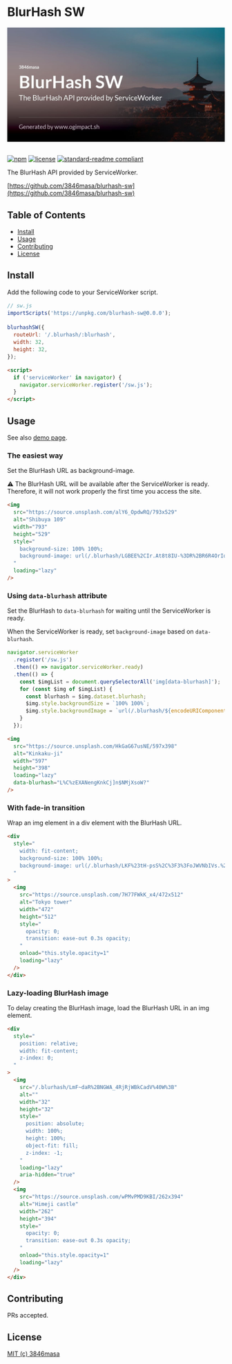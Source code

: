 # BlurHash SW

<img
  src="./assets/banner.jpg"
  alt="BlurHash SW"
  data-hidden
/>

<!--
<img
  src="https://deelay.me/3000/https://3846masa.github.io/blurhash-sw/assets/banner.jpg"
  alt="BlurHash SW"
  width="1200"
  height="630"
  style="
    width: 600px;
    height: auto;
    background-color: #5A5E64;
    background-size: 100% 100%;
    color: transparent;
    border-radius: 8px;
  "
  loading="lazy"
  data-blurhash="LKBg9{^jWBWV.Twwj[of57IUs:of"
/>
-->

<p style="
  display: flex;
  gap: 4px;
  justify-content: center;
  align-items: center;
">

[![npm](https://flat.badgen.net/npm/v/blurhash-sw)](https://www.npmjs.com/package/blurhash-sw)
[![license](https://flat.badgen.net/badge/license/MIT/blue)](./LICENSE)
[![standard-readme compliant](https://flat.badgen.net/badge/readme%20style/standard/green)](https://github.com/RichardLitt/standard-readme)

</p>

The BlurHash API provided by ServiceWorker.

[https://github.com/3846masa/blurhash-sw](https://github.com/3846masa/blurhash-sw)

## Table of Contents

- [Install](#install)
- [Usage](#usage)
- [Contributing](#contributing)
- [License](#license)

## Install

Add the following code to your ServiceWorker script.

```js
// sw.js
importScripts('https://unpkg.com/blurhash-sw@0.0.0');

blurhashSW({
  routeUrl: '/.blurhash/:blurhash',
  width: 32,
  height: 32,
});
```

```html
<script>
  if ('serviceWorker' in navigator) {
    navigator.serviceWorker.register('/sw.js');
  }
</script>
```

## Usage

See also [demo page](https://3846masa.github.io/blurhash-sw/).

### The easiest way

Set the BlurHash URL as background-image.

:warning: The BlurHash URL will be available after the ServiceWorker is ready.
Therefore, it will not work properly the first time you access the site.

```html
<img
  src="https://source.unsplash.com/alY6_OpdwRQ/793x529"
  alt="Shibuya 109"
  width="793"
  height="529"
  style="
    background-size: 100% 100%;
    background-image: url(/.blurhash/LGBEE%2CIr.At8t8IU-%3DR%2BR6R4OrIo);
  "
  loading="lazy"
/>
```

<!--
<img
  src="https://deelay.me/5000/https://source.unsplash.com/alY6_OpdwRQ/793x529"
  alt="Shibuya 109"
  width="793"
  height="529"
  style="
    width: 400px;
    height: auto;
    background-color: #0c5973;
    background-size: 100% 100%;
    background-image: url(/.blurhash/LGBEE%2CIr.At8t8IU-%3DR%2BR6R4OrIo);
    color: transparent;
  "
  loading="lazy"
/>
-->

### Using `data-blurhash` attribute

Set the BlurHash to `data-blurhash` for waiting until the ServiceWorker is ready.

When the ServiceWorker is ready, set `background-image` based on `data-blurhash`.

```js
navigator.serviceWorker
  .register('/sw.js')
  .then(() => navigator.serviceWorker.ready)
  .then(() => {
    const $imgList = document.querySelectorAll('img[data-blurhash]');
    for (const $img of $imgList) {
      const blurhash = $img.dataset.blurhash;
      $img.style.backgroundSize = `100% 100%`;
      $img.style.backgroundImage = `url(/.blurhash/${encodeURIComponent(blurhash)})`;
    }
  });
```

```html
<img
  src="https://source.unsplash.com/HkGaG67usNE/597x398"
  alt="Kinkaku-ji"
  width="597"
  height="398"
  loading="lazy"
  data-blurhash="L%C%zEXANengKnkCj]n$NMjXsoW?"
/>
```

<!--
<img
  src="https://deelay.me/5000/https://source.unsplash.com/HkGaG67usNE/597x398"
  alt="Kinkaku-ji"
  width="597"
  height="398"
  style="
    width: 400px;
    height: auto;
    background-color: #0c8cd9;
    color: transparent;
  "
  loading="lazy"
  data-blurhash="L%C%zEXANengKnkCj]n$NMjXsoW?"
/>
-->

### With fade-in transition

Wrap an img element in a div element with the BlurHash URL.

```html
<div
  style="
    width: fit-content;
    background-size: 100% 100%;
    background-image: url(/.blurhash/LKF%23tH-psS%2C%3F3%3FoJWVNbIVs.%24*n%24);
  "
>
  <img
    src="https://source.unsplash.com/7H77FWkK_x4/472x512"
    alt="Tokyo tower"
    width="472"
    height="512"
    style="
      opacity: 0;
      transition: ease-out 0.3s opacity;
    "
    onload="this.style.opacity=1"
    loading="lazy"
  />
</div>
```

<!--
<div
  class="image-wrapper"
  style="
    width: -moz-fit-content;
    width: fit-content;
    background-color: #0c738c;
    background-size: 100% 100%;
    background-image: url(/.blurhash/LKF%23tH-psS%2C%3F3%3FoJWVNbIVs.%24*n%24);
  "
>
  <img
    src="https://deelay.me/5000/https://source.unsplash.com/7H77FWkK_x4/472x512"
    alt="Tokyo tower"
    width="472"
    height="512"
    style="
      width: 300px;
      height: auto;
      opacity: 0;
      transition: ease-out 0.3s opacity;
    "
    onload="this.style.opacity=1"
    loading="lazy"
  />
</div>
-->

### Lazy-loading BlurHash image

To delay creating the BlurHash image, load the BlurHash URL in an img element.

```html
<div
  style="
    position: relative;
    width: fit-content;
    z-index: 0;
  "
>
  <img
    src="/.blurhash/LmF~daR%2BNGWA_4RjRjWBkCadV%40W%3B"
    alt=""
    width="32"
    height="32"
    style="
      position: absolute;
      width: 100%;
      height: 100%;
      object-fit: fill;
      z-index: -1;
    "
    loading="lazy"
    aria-hidden="true"
  />
  <img
    src="https://source.unsplash.com/wPMvPMD9KBI/262x394"
    alt="Himeji castle"
    width="262"
    height="394"
    style="
      opacity: 0;
      transition: ease-out 0.3s opacity;
    "
    onload="this.style.opacity=1"
    loading="lazy"
  />
</div>
```

<!--
<div
  class="image-wrapper"
  style="
    position: relative;
    width: -moz-fit-content;
    width: fit-content;
    background-color: #262626;
    z-index: 0;
  "
>
  <img
    src="/.blurhash/LmF~daR%2BNGWA_4RjRjWBkCadV%40W%3B"
    alt=""
    width="32"
    height="32"
    style="
      position: absolute;
      top: 0;
      left: 0;
      width: 100%;
      height: 100%;
      object-fit: fill;
      z-index: -1;
    "
    loading="lazy"
    aria-hidden="true"
    onerror="this.remove();"
  />
  <img
    src="https://deelay.me/5000/https://source.unsplash.com/wPMvPMD9KBI/262x394"
    alt="Himeji castle"
    width="262"
    height="394"
    style="
      width: 300px;
      height: auto;
      opacity: 0;
      transition: ease-out 0.3s opacity;
    "
    onload="this.style.opacity=1"
    loading="lazy"
  />
</div>
-->

## Contributing

PRs accepted.

## License

[MIT (c) 3846masa](./LICENSE)
